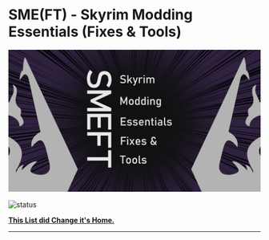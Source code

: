 # SME(FT) - Skyrim Modding Essentials (Fixes & Tools)

![(thumbnail)](/SME-FT-Thumbnail.png)

![status](https://img.shields.io/endpoint?url=https://build.wabbajack.org/lists/status/smeft/badge.json&style=for-the-badge&label=status)

[**This List did Change it's Home.**](https://www.wabbajack.org/#/modlists/info?machineURL=smeft)

---
